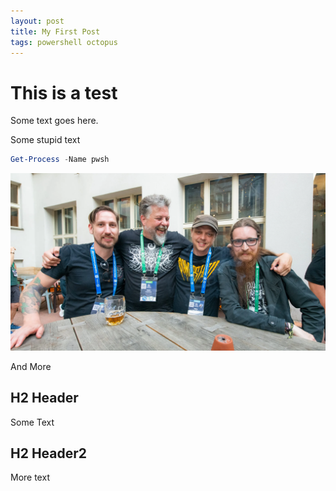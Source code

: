 ```yaml
---
layout: post
title: My First Post
tags: powershell octopus
---
```

# This is a test

Some text goes here.

Some stupid text

```powershell
Get-Process -Name pwsh
```

![PsConf](/assets/img/psconf.webp)

And More

## H2 Header

Some Text

## H2 Header2

More text

